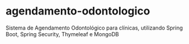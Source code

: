 # agendamento-odontologico
Sistema de Agendamento Odontológico para clínicas, utilizando Spring Boot, Spring Security, Thymeleaf e MongoDB
